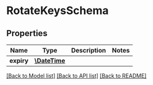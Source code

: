 # RotateKeysSchema

## Properties
Name | Type | Description | Notes
------------ | ------------- | ------------- | -------------
**expiry** | [**\DateTime**](\DateTime.md) |  | 

[[Back to Model list]](../README.md#documentation-for-models) [[Back to API list]](../README.md#documentation-for-api-endpoints) [[Back to README]](../README.md)


